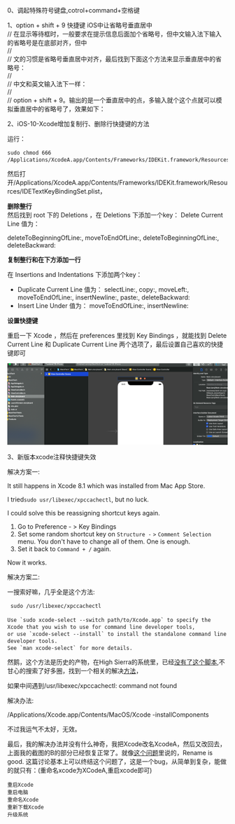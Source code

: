 0、调起特殊符号键盘,cotrol+command+空格键

1、option + shift + 9 快捷键       iOS中让省略号垂直居中  
//    在显示等待框时，一般要求在提示信息后面加个省略号，但中文输入法下输入的省略号是在底部对齐，但中  
//  
//    文的习惯是省略号垂直居中对齐，最后找到下面这个方法来显示垂直居中的省略号：  
//  
//    中文和英文输入法下一样：  
//  
//    option + shift + 9。输出的是一个垂直居中的点，多输入就个这个点就可以模拟垂直居中的省略号了，效果如下：

2、iOS-10-Xcode增加复制行、删除行快捷键的方法

运行：

```
sudo chmod 666 /Applications/XcodeA.app/Contents/Frameworks/IDEKit.framework/Resources/IDETextKeyBindingSet.plist
```

然后打开/Applications/XcodeA.app/Contents/Frameworks/IDEKit.framework/Resources/IDETextKeyBindingSet.plist，

**删除整行**  
然后找到 root 下的 Deletions ，在 Deletions 下添加一个key： Delete Current Line 值为：

deleteToBeginningOfLine:, moveToEndOfLine:, deleteToBeginningOfLine:, deleteBackward:

**复制整行和在下方添加一行**

在 Insertions and Indentations 下添加两个key：

* Duplicate Current Line 值为： selectLine:, copy:, moveLeft:, moveToEndOfLine:, insertNewline:, paste:, deleteBackward:
* Insert Line Under 值为： moveToEndOfLine:, insertNewline:

**设置快捷键**

重启一下 Xcode ，然后在 preferences 里找到 Key Bindings ，就能找到 Delete Current Line 和 Duplicate Current Line 两个选项了，最后设置自己喜欢的快捷键即可

![](/assets/import.png)

3、新版本xcode注释快捷键失效

解决方案一:

It still happens in Xcode 8.1 which was installed from Mac App Store.

I tried`sudo usr/libexec/xpccachectl`, but no luck.

I could solve this be reassigning shortcut keys again.

1. Go to Preference -
   &gt;
    Key Bindings
2. Set some random shortcut key on
   `Structure -`
   `>`
   `Comment Selection`
   menu. You don't have to change all of them. One is enough.
3. Set it back to
   `Command + /`
   again.

Now it works.

解决方案二:

一搜索好嘛，几乎全是这个方法:

     sudo /usr/libexec/xpccachectl

    Use `sudo xcode-select --switch path/to/Xcode.app` to specify the Xcode that you wish to use for command line developer tools,
    or use `xcode-select --install` to install the standalone command line developer tools.
    See `man xcode-select` for more details.

然鹅，这个方法是历史的产物，在High Sierra的系统里，已经[没有了这个脚本](https://link.jianshu.com/?t=https%3A%2F%2Fstackoverflow.com%2Fsearch%3Fq%3D%2Fusr%2Flibexec%2Fxpccachectl%2Bnot%2Bexist),不甘心的搜索了好多圈，找到一个相关的解决[方法](https://link.jianshu.com/?t=http%3A%2F%2Fblog.sina.com.cn%2Fs%2Fblog_71715bf80102xrjk.html)，

如果中间遇到/usr/libexec/xpccachectl: command not found

解决办法:

/Applications/Xcode.app/Contents/MacOS/Xcode -installComponents

不过我运气不太好，无效。

最后，我的解决办法并没有什么神奇，我把Xcode改名XcodeA，然后又改回去，上面我的截图的B的部分已经恢复正常了。就像[这个问题](https://link.jianshu.com/?t=https%3A%2F%2Fstackoverflow.com%2Fquestions%2F38847530%2Fcant-comment-selection)里说的，Rename is good. 这篇讨论基本上可以终结这个问题了，这是一个bug，从简单到复杂，能做的就只有：\(重命名xcode为XCodeA,重启xcode即可\)

```
重启Xcode
重启电脑
重命名Xcode
重新下载Xcode
升级系统
```



